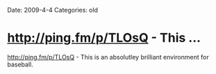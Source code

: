 Date: 2009-4-4
Categories: old

# http://ping.fm/p/TLOsQ - This ...

<a href="http://ping.fm/p/TLOsQ" rel="nofollow">http://ping.fm/p/TLOsQ</a> - This is an absolutley brilliant environment for baseball.
